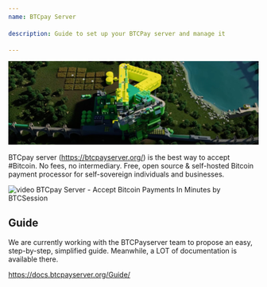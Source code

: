 ```yaml
---
name: BTCpay Server

description: Guide to set up your BTCPay server and manage it

---
```


![cover](assets/cover.jpeg)

BTCpay server (https://btcpayserver.org/) is the best way to accept #Bitcoin. No fees, no intermediary. Free, open source & self-hosted Bitcoin payment processor for self-sovereign individuals and businesses.

![video](https://youtu.be/KqsM-n-e4aY)
BTCpay Server - Accept Bitcoin Payments In Minutes by BTCSession

## Guide

We are currently working with the BTCPayserver team to propose an easy, step-by-step, simplified guide. Meanwhile, a LOT of documentation is available there.

https://docs.btcpayserver.org/Guide/
